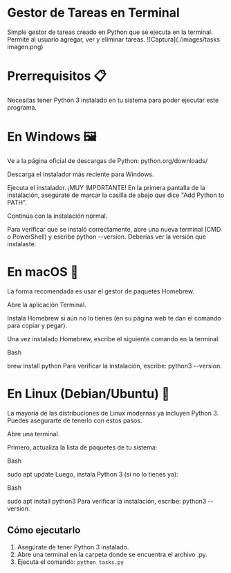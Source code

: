 # Gestor de Tareas en Terminal

Simple gestor de tareas creado en Python que se ejecuta en la terminal. Permite al usuario agregar, ver y eliminar tareas.
![Captura](./images/tasks imagen.png)

# Prerrequisitos 📋
Necesitas tener Python 3 instalado en tu sistema para poder ejecutar este programa.

# En Windows 🖼️
Ve a la página oficial de descargas de Python: python.org/downloads/

Descarga el instalador más reciente para Windows.

Ejecuta el instalador. ¡MUY IMPORTANTE! En la primera pantalla de la instalación, asegúrate de marcar la casilla de abajo que dice "Add Python to PATH".

Continúa con la instalación normal.

Para verificar que se instaló correctamente, abre una nueva terminal (CMD o PowerShell) y escribe python --version. Deberías ver la versión que instalaste.

# En macOS 🍎
La forma recomendada es usar el gestor de paquetes Homebrew.

Abre la aplicación Terminal.

Instala Homebrew si aún no lo tienes (en su página web te dan el comando para copiar y pegar).

Una vez instalado Homebrew, escribe el siguiente comando en la terminal:

Bash

brew install python
Para verificar la instalación, escribe: python3 --version.

# En Linux (Debian/Ubuntu) 🐧
La mayoría de las distribuciones de Linux modernas ya incluyen Python 3. Puedes asegurarte de tenerlo con estos pasos.

Abre una terminal.

Primero, actualiza la lista de paquetes de tu sistema:

Bash

sudo apt update
Luego, instala Python 3 (si no lo tienes ya):

Bash

sudo apt install python3
Para verificar la instalación, escribe: python3 --version.

## Cómo ejecutarlo
1. Asegúrate de tener Python 3 instalado.
2. Abre una terminal en la carpeta donde se encuentra el archivo .py.
3. Ejecuta el comando: `python tasks.py`
